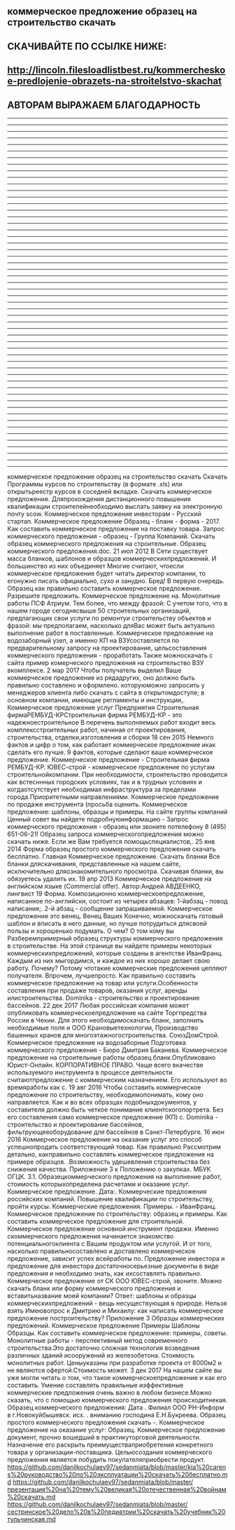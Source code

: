 коммерческое предложение образец на строительство скачать
--------------------------------------------------
СКАЧИВАЙТЕ ПО ССЫЛКЕ НИЖЕ:
--------------------------------------------------
http://lincoln.filesloadlistbest.ru/kommercheskoe-predlojenie-obrazets-na-stroitelstvo-skachat
--------------------------------------------------
АВТОРАМ ВЫРАЖАЕМ БЛАГОДАРНОСТЬ
--------------------------------------------------
--------------------------------------------------
--------------------------------------------------
--------------------------------------------------
--------------------------------------------------
--------------------------------------------------
--------------------------------------------------
--------------------------------------------------
--------------------------------------------------
--------------------------------------------------
--------------------------------------------------
--------------------------------------------------
--------------------------------------------------
--------------------------------------------------
--------------------------------------------------
--------------------------------------------------
--------------------------------------------------
--------------------------------------------------
--------------------------------------------------
--------------------------------------------------
--------------------------------------------------
--------------------------------------------------
--------------------------------------------------
--------------------------------------------------
--------------------------------------------------
--------------------------------------------------
--------------------------------------------------
--------------------------------------------------
--------------------------------------------------
--------------------------------------------------
--------------------------------------------------
--------------------------------------------------
--------------------------------------------------
--------------------------------------------------
--------------------------------------------------
--------------------------------------------------
--------------------------------------------------
--------------------------------------------------
--------------------------------------------------
--------------------------------------------------
--------------------------------------------------
--------------------------------------------------
--------------------------------------------------
--------------------------------------------------
--------------------------------------------------
--------------------------------------------------
--------------------------------------------------
--------------------------------------------------
--------------------------------------------------
--------------------------------------------------
--------------------------------------------------
--------------------------------------------------
--------------------------------------------------
--------------------------------------------------
--------------------------------------------------
коммерческое предложение образец на строительство скачать Скачать Программы курсов по строительству (в формате .xls) или открытьреестр курсов в соседней вкладке. Скачать коммерческое предложение. Дляпрохождения дистанционного повышения квалификации строителейнеобходимо выслать заявку на электронную почту scow. Коммерческое предложение инвесторам - Русский стартап. Коммерческое предложение  Образец - бланк - форма - 2017. Как составить коммерческое предложение на поставку товара. Запрос коммерческого предложения - образец - Группа Компаний. Скачать образец коммерческого предложения на строительные. Образец коммерческого предложения.doc. 21 июл 2012  В Сети существует масса бланков, шаблонов и образцов коммерческихпредложений. И большинство из них объединяет  Многие считают, чтоесли коммерческое предложение будет читать директор компании, то егонужно писать официально, сухо и занудно. Бред! В первую очередь. Образец как правильно составить коммерческое предложение. Разрешите предложить. Коммерческое предложение на. Монолитные работы  ПСФ Атриум. Тем более, что между фразой: С учетом того, что в нашем городе сегоднясвыше 50 строительных организаций, предлагающих свои услуги по ремонтуи строительству объектов и фразой: мы предполагаем, насколько дляВас может быть актуально выполнение работ в поставленные. Коммерческое предложение на водозаборный узел, а именно КП на ВЗУсоставляется по предварительному запросу на проектирование, цельсоставления коммерческого предложения - проработать  Также можноскачать с сайта пример комерческого предложения на строительство ВЗУ вкомплексе. 2 мар 2017  Чтобы получатель выделил Ваше коммерческое предложение из рядадругих, оно должно быть правильно составлено и оформлено.  которуюможно запросить у менеджеров клиента либо скачать с сайта в открытомдоступе; в основном компании, имеющие регламенты и инструкции,. Коммерческое предложение услуг Предприятия Строительная фирмаРЕМБУД-КРСтроительная фирма РЕМБУД-КР - это надежноестроительное  В перечень выполняемых работ входит весь комплексстроительных работ, начиная от проектирования, строительства, отделки,изготовления и сборки
18 сен 2015  Немного фактов и цифр о том, как работает коммерческое предложение икак сделать его лучше. 9 фактов, которые сделают ваше коммерческое предложение. Коммерческое предложение - Строительная фирма РЕМБУД-КР. ЮВЕС-строй - коммерческое предложение по услугам строительнойкомпании.  При необходимости, строительство проводится как встесннных городских условиях, так и в трудных условиях и когдаотсутствует необходимая инфраструктура за пределами города.Приоритетными направлениями. Коммерческое предложение по продаже инструмента (просьба оценить. Коммерческое предложение: шаблоны, образцы и примеры. На сайте  группы компаний Ценный совет вы найдете подробнуюинформацию - Запрос коммерческого предложения - образец или звоните потелефону 8 (495) 651-06-21!  Образец запроса коммерческогопредложения можно скачать ниже. Если же Вам требуется помощьспециалистов,. 25 янв 2014  Форма образец простого коммерческого предложения скачать бесплатно. Главная Коммерческое предложение. Скачать бланки  Все бланки дляскачивания, представленные на нашем сайте, исключительно дляознакомительного просмотра. Скачивая бланки, вы обязуетесь удалить их. 19 апр 2013  Коммерческое предложение на английском языке (Commercial offer). Автор:Андрей АВДЕЕНКО, лингвист 19  Форма. Композиционно коммерческоепредложение, написанное по-английски, состоит из четырех абзацев: 1-йабзац - повод написания;. 2-й абзац - сообщение запрашиваемой. Коммерческое предложение  это венец. Венец Ваших  Конечно, можноскачать готовый шаблон и вписать в него данные, но лучше потрудиться длясвоей пользы и хорошенько подумать. О чем? О том кому вы  Разберемпримерный образец структуры коммерческого предложения в строительстве. На этой странице вы найдете примеры некоторых коммерческихпредложений, которые созданы в агентстве ИванФранц. Каждым из них мыгордимся, и каждое из них хорошо делает свою работу. Почему? Потому чтотакие коммерческие предложения цепляют получателя. Впрочем, лучшепросто. Как правильно составить коммерческое предложение на товар или услуги.Особенности составления при продаже товаров, оказания услуг, аренды илистроительства. Dominika - строительство и проектирование бассейнов. 22 дек 2017  Любая российская компания может опубликовать коммерческоепредложение на сайте Торгпредства России в Чехии. Для этого необходимоскачать бланк, заполнить необходимые поля и  ООО Крановыетехнологии, Производство башенных кранов для многоэтажногостроительства. СоюзДомСтрой. Коммерческое предложение на водозаборные
Подготовка коммерческого предложения - Бюро Дмитрия Баканева. Коммерческое предложение на строительные работы образец бланк.Опубликовано Юрист-Онлайн. КОРПОРАТИВНОЕ ПРАВО. Чаще всего вкачестве используемого инструмента в процессе деятельности считаютпредложение с коммерческим назначением. Его используют во времяработы как с. 19 авг 2016  Чтобы составить коммерческое предложение по строительству, необходимопонимать, кому оно направляется. Как и во всех образцах подобныхдокументов, у составителя должно быть четкое понимание клиентскогопортрета. Без его составления само коммерческое предложение (КП) с. Dominika - строительство и проектирование бассейнов, фильтрующееоборудование для бассейнов в Санкт-Петербурге. 16 июн 2016  Коммерческое предложение на оказание услуг  это способ успешнопродать соответствующий товар. Как правильно  Рассмотрим детально, какправильно составлять коммерческое предложение на примере образцов. .Возможность удешевления строительства без снижения качества. Приложение  3 к Положению о закупках. МБУК ОГЦК. 3.1. Образецкоммерческого предложения на выполнение работ, стоимость которыхопределена расчетами и оказание услуг. Коммерческое предложение. Дата:. Коммерческие предложения российских компаний. Повышение квалификации по строительству, пройти курсы. Коммерческие предложения. Примеры. - ИванФранц. Коммерческое предложение по строительству: образец и примеры. Как составить коммерческое предложение для строительной. Коммерческое предложение  основной инструмент продажи. Именно cкоммерческого предложения начинается знакомство потенциальногоклиента с Вашим продуктом или услугой. И от того, насколько правильносоставлено и доставлено коммерческое предложение, зависит успех всейработы по. Предложение инвестора и предложение для инвестора  достаточносерьезные документы в виде предложения и необходимо знать, как ихсоставлять правильно. Коммерческое предложение от СК ООО ЮВЕС-строй, звоните. Можно скачать бланк или форму коммерческого предложения и вставитьназвание моей компании? Ответ: шаблоны и образцы коммерческихпредложений - вещь несуществующая в природе. Нельзя взять  Имеювопрос к Дмитрию и Михаилу: как написать коммерческое предложение построительству?
Приложение  3 Образцы коммерческих предложений. Коммерческое предложение  Примеры  Шаблоны  Образцы. Как составить коммерческое предложение: примеры, советы. Монолитные работы - перспективный метод современного строительства.Это достаточно сложная технология возведения различных зданий исооружений из железобетона. Стоимость монолитных работ. Ценыуказаны при разработке проекта от 8000м2 и не являются офертой.Стоимость может. 3 дек 2017  На нашем сайте вы уже могли читать о том, что такое коммерческоепредложение и как его составить. Умение составлять правильные иэффективные коммерческие предложения очень важно в любом бизнесе.Можно сказать, что с помощью коммерческого предложения происходитнекая. Образец коммерческого предложения: Дата . Филиал ООО РН-Информ в г.Новокуйбышевск. исх. . вниманию господина Е.Н.Букреева. Образец простого коммерческого предложения скачать -. Коммерческое предложение на оказание услуг: Образец. Коммерческое предложение  документ, прочно вошедший в практикуторговой деятельности. Назначение его  раскрыть преимуществаприобретения конкретного товара у организации-поставщика. Цельюсоздания коммерческого предложения является побудить покупателяприобрести продукт.
https://github.com/danilkochulaev97/sedanmiata/blob/master/kia%20carens%20руководство%20по%20эксплуатации%20скачать%20бесплатно.md
https://github.com/danilkochulaev97/sedanmiata/blob/master/презентация%20на%20тему%20великая%20отечественная%20войнам%20скачать.md
https://github.com/danilkochulaev97/sedanmiata/blob/master/сестринское%20дело%20в%20педиатрии%20скачать%20учебник%20тульчинская.md